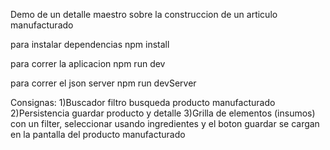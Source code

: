 Demo de un detalle maestro sobre la construccion de un articulo manufacturado

para instalar dependencias npm install

para correr la aplicacion npm run dev

para correr el json server npm run devServer



Consignas: 
1)Buscador filtro busqueda producto manufacturado 
2)Persistencia guardar producto y detalle
3)Grilla de elementos (insumos) con un filter, seleccionar usando ingredientes y el boton guardar se cargan en la pantalla del producto manufacturado
